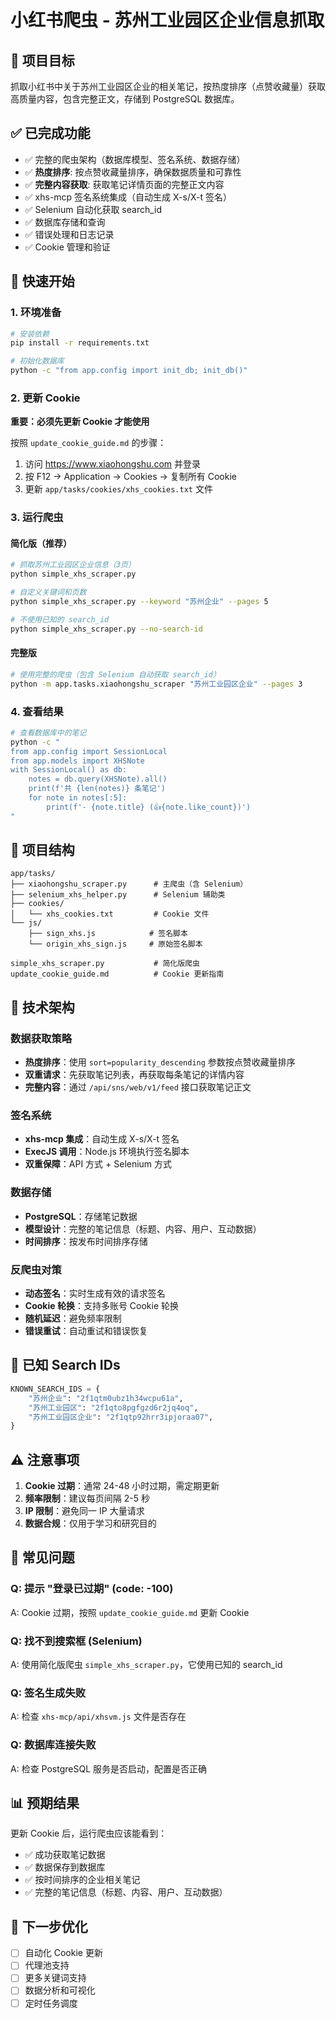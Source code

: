 # 小红书爬虫 - 苏州工业园区企业信息抓取

## 🎯 项目目标
抓取小红书中关于苏州工业园区企业的相关笔记，按热度排序（点赞收藏量）获取高质量内容，包含完整正文，存储到 PostgreSQL 数据库。

## ✅ 已完成功能
- ✅ 完整的爬虫架构（数据库模型、签名系统、数据存储）
- ✅ **热度排序**: 按点赞收藏量排序，确保数据质量和可靠性
- ✅ **完整内容获取**: 获取笔记详情页面的完整正文内容
- ✅ xhs-mcp 签名系统集成（自动生成 X-s/X-t 签名）
- ✅ Selenium 自动化获取 search_id
- ✅ 数据库存储和查询
- ✅ 错误处理和日志记录
- ✅ Cookie 管理和验证

## 🚀 快速开始

### 1. 环境准备
```bash
# 安装依赖
pip install -r requirements.txt

# 初始化数据库
python -c "from app.config import init_db; init_db()"
```

### 2. 更新 Cookie
**重要：必须先更新 Cookie 才能使用**

按照 `update_cookie_guide.md` 的步骤：
1. 访问 https://www.xiaohongshu.com 并登录
2. 按 F12 → Application → Cookies → 复制所有 Cookie
3. 更新 `app/tasks/cookies/xhs_cookies.txt` 文件

### 3. 运行爬虫

#### 简化版（推荐）
```bash
# 抓取苏州工业园区企业信息（3页）
python simple_xhs_scraper.py

# 自定义关键词和页数
python simple_xhs_scraper.py --keyword "苏州企业" --pages 5

# 不使用已知的 search_id
python simple_xhs_scraper.py --no-search-id
```

#### 完整版
```bash
# 使用完整的爬虫（包含 Selenium 自动获取 search_id）
python -m app.tasks.xiaohongshu_scraper "苏州工业园区企业" --pages 3
```

### 4. 查看结果
```bash
# 查看数据库中的笔记
python -c "
from app.config import SessionLocal
from app.models import XHSNote
with SessionLocal() as db:
    notes = db.query(XHSNote).all()
    print(f'共 {len(notes)} 条笔记')
    for note in notes[:5]:
        print(f'- {note.title} (👍{note.like_count})')
"
```

## 📁 项目结构
```
app/tasks/
├── xiaohongshu_scraper.py      # 主爬虫（含 Selenium）
├── selenium_xhs_helper.py      # Selenium 辅助类
├── cookies/
│   └── xhs_cookies.txt         # Cookie 文件
└── js/
    ├── sign_xhs.js            # 签名脚本
    └── origin_xhs_sign.js     # 原始签名脚本

simple_xhs_scraper.py           # 简化版爬虫
update_cookie_guide.md          # Cookie 更新指南
```

## 🔧 技术架构

### 数据获取策略
- **热度排序**：使用 `sort=popularity_descending` 参数按点赞收藏量排序
- **双重请求**：先获取笔记列表，再获取每条笔记的详情内容
- **完整内容**：通过 `/api/sns/web/v1/feed` 接口获取笔记正文

### 签名系统
- **xhs-mcp 集成**：自动生成 X-s/X-t 签名
- **ExecJS 调用**：Node.js 环境执行签名脚本
- **双重保障**：API 方式 + Selenium 方式

### 数据存储
- **PostgreSQL**：存储笔记数据
- **模型设计**：完整的笔记信息（标题、内容、用户、互动数据）
- **时间排序**：按发布时间排序存储

### 反爬虫对策
- **动态签名**：实时生成有效的请求签名
- **Cookie 轮换**：支持多账号 Cookie 轮换
- **随机延迟**：避免频率限制
- **错误重试**：自动重试和错误恢复

## 🎯 已知 Search IDs
```python
KNOWN_SEARCH_IDS = {
    "苏州企业": "2f1qtm0ubz1h34wcpu61a",
    "苏州工业园区": "2f1qto8pgfgzd6r2jq4oq", 
    "苏州工业园区企业": "2f1qtp92hrr3ipjoraa07",
}
```

## ⚠️ 注意事项
1. **Cookie 过期**：通常 24-48 小时过期，需定期更新
2. **频率限制**：建议每页间隔 2-5 秒
3. **IP 限制**：避免同一 IP 大量请求
4. **数据合规**：仅用于学习和研究目的

## 🐛 常见问题

### Q: 提示 "登录已过期" (code: -100)
A: Cookie 过期，按照 `update_cookie_guide.md` 更新 Cookie

### Q: 找不到搜索框 (Selenium)
A: 使用简化版爬虫 `simple_xhs_scraper.py`，它使用已知的 search_id

### Q: 签名生成失败
A: 检查 `xhs-mcp/api/xhsvm.js` 文件是否存在

### Q: 数据库连接失败
A: 检查 PostgreSQL 服务是否启动，配置是否正确

## 📊 预期结果
更新 Cookie 后，运行爬虫应该能看到：
- ✅ 成功获取笔记数据
- ✅ 数据保存到数据库
- ✅ 按时间排序的企业相关笔记
- ✅ 完整的笔记信息（标题、内容、用户、互动数据）

## 🔄 下一步优化
- [ ] 自动化 Cookie 更新
- [ ] 代理池支持
- [ ] 更多关键词支持
- [ ] 数据分析和可视化
- [ ] 定时任务调度 